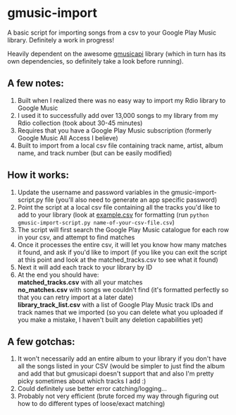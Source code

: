 # gmusic-import
A basic script for importing songs from a csv to your Google Play Music library. Definitely a work in progress!

Heavily dependent on the awesome <a target="_blank" href="https://github.com/simon-weber/gmusicapi">gmusicapi</a> library (which in turn has its own dependencies, so definitely take a look before running).

## A few notes:

1. Built when I realized there was no easy way to import my Rdio library to Google Music<br/>
2. I used it to successfully add over 13,000 songs to my library from my Rdio collection (took about 30-45 minutes)<br/>
3. Requires that you have a Google Play Music subscription (formerly Google Music All Access I believe)<br/>
4. Built to import from a local csv file containing track name, artist, album name, and track number (but can be easily modified)<br/>

## How it works:

1. Update the username and password variables in the gmusic-import-script.py file (you'll also need to generate an app specific password)
2. Point the script at a local csv file containing all the tracks you'd like to add to your library (look at <a href="https://github.com/suihanki/gmusic-import/blob/master/example.csv">example.csv</a> for formatting (run ```python gmusic-import-script.py name-of-your-csv-file.csv```)
3. The script will first search the Google Play Music catalogue for each row in your csv, and attempt to find matches
4. Once it processes the entire csv, it will let you know how many matches it found, and ask if you'd like to import (if you like you can exit the script at this point and look at the matched_tracks.csv to see what it found)
5. Next it will add each track to your library by ID
	<li>At the end you should have:<br/>
		<strong>matched_tracks.csv</strong> with all your matches<br/>
		<strong>no_matches.csv</strong> with songs we couldn't find (it's formatted perfectly so that you can retry import at a later date)<br/>
		<strong>library_track_list.csv</strong> with a list of Google Play Music track IDs and track names that we imported (so you can delete what you uploaded if you make a mistake, I haven't built any deletion capabilities yet)<br/>
	</li>

## A few gotchas:

1. It won't necessarily add an entire album to your library if you don't have all the songs listed in your CSV (would be simpler to just find the album and add that but gmusicapi doesn't support that and also I'm pretty picky sometimes about which tracks I add :)<br/>
2. Could definitely use better error catching/logging...<br/>
3. Probably not very efficient (brute forced my way through figuring out how to do different types of loose/exact matching)<br/>
